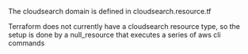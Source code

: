 The cloudsearch domain is defined in cloudsearch.resource.tf

Terraform does not currently have a cloudsearch resource type, so the setup is done by a null_resource that executes a series of aws cli commands

